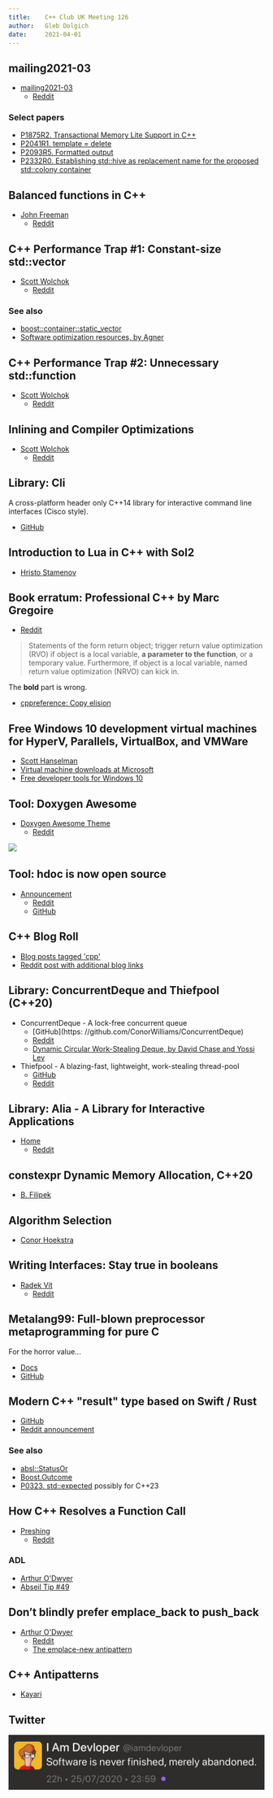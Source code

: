 ```yaml
---
title:    C++ Club UK Meeting 126
author:   Gleb Dolgich
date:     2021-04-01
---
```


## mailing2021-03

* [mailing2021-03](http://www.open-std.org/jtc1/sc22/wg21/docs/papers/2021/#mailing2021-03)
  * [Reddit](https://www.reddit.com/r/cpp/comments/mcwx0i/wg21_aka_c_standard_committee_march_2021_mailing/)

### Select papers

* [P1875R2. Transactional Memory Lite Support in C++](http://www.open-std.org/jtc1/sc22/wg21/docs/papers/2021/p1875r2.pdf)
* [P2041R1. template = delete](http://www.open-std.org/jtc1/sc22/wg21/docs/papers/2021/p2041r1.html)
* [P2093R5. Formatted output](http://www.open-std.org/jtc1/sc22/wg21/docs/papers/2021/p2093r5.html)
* [P2332R0. Establishing std::hive as replacement name for the proposed std::colony container](http://www.open-std.org/jtc1/sc22/wg21/docs/papers/2021/p2332r0.html)

## Balanced functions in C++

* [John Freeman](https://jfreeman.dev/blog/2021/03/22/balanced-functions-in-c++/)
  * [Reddit](https://www.reddit.com/r/cpp/comments/mas9re/balanced_functions_in_c/)

## C++ Performance Trap #1: Constant-size std::vector

* [Scott Wolchok](https://wolchok.org/posts/cxx-trap-1-constant-size-vector/)
  * [Reddit](https://www.reddit.com/r/cpp/comments/kyc6f9/c_performance_trap_1_constantsize_stdvector/)

### See also

* [boost::container::static_vector](https://www.boost.org/doc/libs/1_75_0/doc/html/boost/container/static_vector.html)
* [Software optimization resources, by Agner](https://www.agner.org/optimize/#manuals)

## C++ Performance Trap #2: Unnecessary std::function

* [Scott Wolchok](https://wolchok.org/posts/cxx-trap-2-std-function/)
  * [Reddit](https://www.reddit.com/r/cpp/comments/kzvjgn/c_performance_trap_2_unnecessary_stdfunction/?ref=share&ref_source=link)

## Inlining and Compiler Optimizations

* [Scott Wolchok](https://wolchok.org/posts/inlining-and-compiler-optimizations/)
  * [Reddit](https://www.reddit.com/r/cpp/comments/l3r8o4/inlining_and_compiler_optimizations/?ref=share&ref_source=link)

## Library: Cli

A cross-platform header only C++14 library for interactive command line interfaces (Cisco style).

* [GitHub](https://github.com/daniele77/cli)

## Introduction to Lua in C++ with Sol2

* [Hristo Stamenov](https://thatonegamedev.com/cpp/introduction-to-lua-in-c-with-sol2/)

## Book erratum: Professional C++ by Marc Gregoire

* [Reddit](https://www.reddit.com/r/cpp/comments/ltwbsj/professional_c_5th_ed_and_statement_about_rvo_and/)

> Statements of the form return object; trigger return value optimization (RVO) if object is a local variable, **a parameter to the function**, or a temporary value. Furthermore, if object is a local variable, named return value optimization (NRVO) can kick in.

The **bold** part is wrong.

* [cppreference: Copy elision](https://en.cppreference.com/w/cpp/language/copy_elision)

## Free Windows 10 development virtual machines for HyperV, Parallels, VirtualBox, and VMWare

* [Scott Hanselman](https://www.hanselman.com/blog/free-windows-10-development-virtual-machines-for-hyperv-parallels-virtualbox-and-vmware)
* [Virtual machine downloads at Microsoft](https://developer.microsoft.com/en-us/windows/downloads/virtual-machines/?WT.mc_id=-blog-scottha)
* [Free developer tools for Windows 10](https://developer.microsoft.com/en-us/windows/downloads?WT.mc_id=-blog-scottha)

## Tool: Doxygen Awesome

* [Doxygen Awesome Theme](https://jothepro.github.io/doxygen-awesome-css/)
  * [Reddit](https://www.reddit.com/r/cpp/comments/ma2r2r/dxoygen_awesome_css_make_your_doxygen_docs/)

![](https://jothepro.github.io/doxygen-awesome-css/screenshot.png)

## Tool: hdoc is now open source

* [Announcement](https://hdoc.io/blog/open-sourcing-hdoc/)
  * [Reddit](https://www.reddit.com/r/cpp/comments/maslrs/hdoc_the_modern_documentation_tool_for_c_is_now/)
  * [GitHub](https://github.com/hdoc/hdoc)

## C++ Blog Roll

* [Blog posts tagged 'cpp'](https://blogsurf.io/tag/cpp)
* [Reddit post with additional blog links](https://www.reddit.com/r/cpp/comments/m51ugh/list_of_c_blogs_by_individual_developers/)

## Library: ConcurrentDeque and Thiefpool (C++20)

* ConcurrentDeque - A lock-free concurrent queue
  * [GitHub](https: //github.com/ConorWilliams/ConcurrentDeque)
  * [Reddit](https://www.reddit.com/r/cpp/comments/m2sqt9/conorwilliamsconcurrentdeque/)
  * [Dynamic Circular Work-Stealing Deque, by David Chase and Yossi Lev](https://www.dre.vanderbilt.edu/~schmidt/PDF/work-stealing-dequeue.pdf)
* Thiefpool - A blazing-fast, lightweight, work-stealing thread-pool
  * [GitHub](https://github.com/ConorWilliams/Threadpool)
  * [Reddit](https://www.reddit.com/r/cpp/comments/m6z2fz/workstealing_threadpool/)

## Library: Alia - A Library for Interactive Applications

* [Home](https://alia.dev/)
  * [Reddit](https://www.reddit.com/r/cpp/comments/m2ynrm/alia_a_declarative_ui_library_for_c/)

## constexpr Dynamic Memory Allocation, C++20

* [B. Filipek](https://www.cppstories.com/2021/constexpr-new-cpp20/)

## Algorithm Selection

* [Conor Hoekstra](https://codereport.github.io/Algorithm-Selection/)

## Writing Interfaces: Stay true in booleans

* [Radek Vít](https://radekvit.medium.com/writing-interfaces-stay-true-in-booleans-ed52b5f1b720)
  * [Reddit](https://www.reddit.com/r/cpp/comments/m2tgx1/writing_interfaces_stay_true_in_booleans/)

## Metalang99: Full-blown preprocessor metaprogramming for pure C

For the horror value...

* [Docs](https://metalang99.readthedocs.io/en/latest/)
* [GitHub](https://github.com/Hirrolot/metalang99)

## Modern C++ "result" type based on Swift / Rust

* [GitHub](https://github.com/bitwizeshift/result)
* [Reddit announcement](https://www.reddit.com/r/cpp/comments/m3hvx8/modern_c_result_type_based_on_swift_rust/)

### See also

* [absl::StatusOr](https://github.com/abseil/abseil-cpp/blob/master/absl/status/statusor.h)
* [Boost.Outcome](https://www.boost.org/doc/libs/1_75_0/libs/outcome/doc/html/index.html)
* [P0323. std::expected](http://www.open-std.org/jtc1/sc22/wg21/docs/papers/2019/p0323r9.html) possibly for C++23

## How C++ Resolves a Function Call

* [Preshing](https://preshing.com/20210315/how-cpp-resolves-a-function-call/)
  * [Reddit](https://www.reddit.com/r/cpp/comments/m5jpwz/how_c_resolves_a_function_call/)

### ADL

* [Arthur O'Dwyer](https://quuxplusone.github.io/blog/2019/04/26/what-is-adl/)
* [Abseil Tip #49](https://abseil.io/tips/49)

## Don’t blindly prefer emplace_back to push_back

* [Arthur O'Dwyer](https://quuxplusone.github.io/blog/2021/03/03/push-back-emplace-back/)
  * [Reddit](https://www.reddit.com/r/cpp/comments/lx7hej/dont_blindly_prefer_emplace_back_to_push_back/)
  * [The emplace-new antipattern](http://kayari.org/cxx/antipatterns.html#emplace-new)

## C++ Antipatterns

* [Kayari](http://kayari.org/cxx/antipatterns.html)

## Twitter

![](img/abandoned.jpeg)

